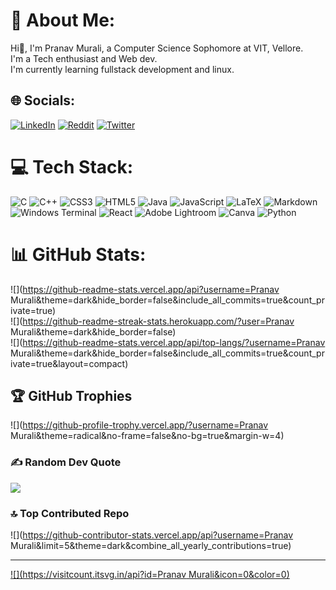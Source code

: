# 💫 About Me:
Hi👋, I'm Pranav Murali, a Computer Science Sophomore at VIT, Vellore.<br>I'm a Tech enthusiast and Web dev.<br>I'm currently learning fullstack development and linux.


## 🌐 Socials:
[![LinkedIn](https://img.shields.io/badge/LinkedIn-%230077B5.svg?logo=linkedin&logoColor=white)](https://linkedin.com/in/pranav-murali-bb9b25266) [![Reddit](https://img.shields.io/badge/Reddit-%23FF4500.svg?logo=Reddit&logoColor=white)](https://reddit.com/user/Marvellous_2004) [![Twitter](https://img.shields.io/badge/Twitter-%231DA1F2.svg?logo=Twitter&logoColor=white)](https://twitter.com/Pranav_Murali_) 

# 💻 Tech Stack:
![C](https://img.shields.io/badge/c-%2300599C.svg?style=for-the-badge&logo=c&logoColor=white) ![C++](https://img.shields.io/badge/c++-%2300599C.svg?style=for-the-badge&logo=c%2B%2B&logoColor=white) ![CSS3](https://img.shields.io/badge/css3-%231572B6.svg?style=for-the-badge&logo=css3&logoColor=white) ![HTML5](https://img.shields.io/badge/html5-%23E34F26.svg?style=for-the-badge&logo=html5&logoColor=white) ![Java](https://img.shields.io/badge/java-%23ED8B00.svg?style=for-the-badge&logo=openjdk&logoColor=white) ![JavaScript](https://img.shields.io/badge/javascript-%23323330.svg?style=for-the-badge&logo=javascript&logoColor=%23F7DF1E) ![LaTeX](https://img.shields.io/badge/latex-%23008080.svg?style=for-the-badge&logo=latex&logoColor=white) ![Markdown](https://img.shields.io/badge/markdown-%23000000.svg?style=for-the-badge&logo=markdown&logoColor=white) ![Windows Terminal](https://img.shields.io/badge/Windows%20Terminal-%234D4D4D.svg?style=for-the-badge&logo=windows-terminal&logoColor=white) ![React](https://img.shields.io/badge/react-%2320232a.svg?style=for-the-badge&logo=react&logoColor=%2361DAFB) ![Adobe Lightroom](https://img.shields.io/badge/Adobe%20Lightroom-31A8FF.svg?style=for-the-badge&logo=Adobe%20Lightroom&logoColor=white) ![Canva](https://img.shields.io/badge/Canva-%2300C4CC.svg?style=for-the-badge&logo=Canva&logoColor=white) ![Python](https://img.shields.io/badge/python-3670A0?style=for-the-badge&logo=python&logoColor=ffdd54)
# 📊 GitHub Stats:
![](https://github-readme-stats.vercel.app/api?username=Pranav Murali&theme=dark&hide_border=false&include_all_commits=true&count_private=true)<br/>
![](https://github-readme-streak-stats.herokuapp.com/?user=Pranav Murali&theme=dark&hide_border=false)<br/>
![](https://github-readme-stats.vercel.app/api/top-langs/?username=Pranav Murali&theme=dark&hide_border=false&include_all_commits=true&count_private=true&layout=compact)

## 🏆 GitHub Trophies
![](https://github-profile-trophy.vercel.app/?username=Pranav Murali&theme=radical&no-frame=false&no-bg=true&margin-w=4)

### ✍️ Random Dev Quote
![](https://quotes-github-readme.vercel.app/api?type=horizontal&theme=radical)

### 🔝 Top Contributed Repo
![](https://github-contributor-stats.vercel.app/api?username=Pranav Murali&limit=5&theme=dark&combine_all_yearly_contributions=true)

---
[![](https://visitcount.itsvg.in/api?id=Pranav Murali&icon=0&color=0)](https://visitcount.itsvg.in)

<!-- Proudly created with GPRM ( https://gprm.itsvg.in ) -->
